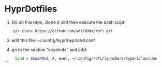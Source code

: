 # HyprDotfiles

1.  Go on this repo, clone it and then execute the bash scipt:

```bash
    git clone https://github.com/adi1090x/rofi.git
```

3.  edit this file: ~/.config/hypr/hyprland.conf

4.  go to the section "keybinds" and add:

```bash
     bind = $mainMod, A, exec, ~/.config/rofi/launchers/type-1/launcher.sh
``
